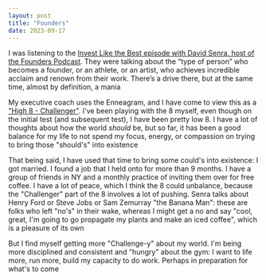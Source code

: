```yaml
---
layout: post
title: "Founders"
date: 2023-09-17
---
```



I was listening to the [Invest Like the Best episode with David Senra, host of the Founders Podcast](https://www.joincolossus.com/episodes/13444907/senra-in-service-of-founders). They were talking about the “type of person” who becomes a founder, or an athlete, or an artist, who achieves incredible acclaim and renown from their work. There’s a drive there, but at the same time, almost by definition, a mania

My executive coach uses the Enneagram, and I have come to view this as a ["High 8 - Challenger"](https://imgur.com/gWb8Sk0). I've been playing with the 8 myself, even though on the initial test (and subsequent test), I have been pretty low 8. I have a lot of thoughts about how the world _should_ be, but so far, it has been a good balance for my life to not spend my focus, energy, or compassion on trying to bring those "should's" into existence

That being said, I have used that time to bring some could's into existence: I got married. I found a job that I held onto for more than 9 months. I have a group of friends in NY and a monthly practice of inviting them over for free coffee. I have a lot of peace, which I think the 8 could unbalance, because the "Challenger" part of the 8 involves a lot of pushing. Senra talks about Henry Ford or Steve Jobs or Sam Zemurray "the Banana Man": these are folks who left "no's" in their wake, whereas I might get a no and say "cool, great, I'm going to go propagate my plants and make an iced coffee", which is a pleasure of its own

But I find myself getting more "Challenge-y" about my world. I'm being more disciplined and consistent and "hungry" about the gym: I want to life more, run more, build my capacity to do work. Perhaps in preparation for what's to come